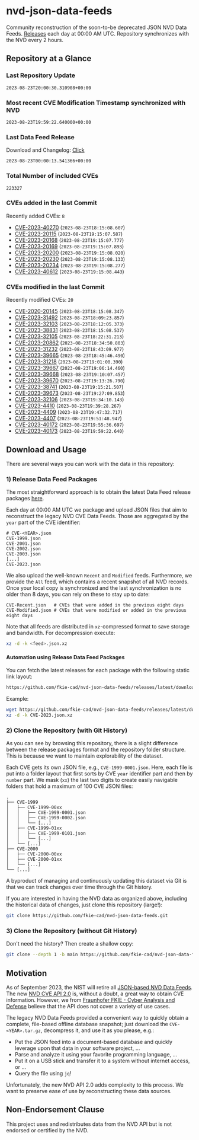 # nvd-json-data-feeds

Community reconstruction of the soon-to-be deprecated JSON NVD Data Feeds. 
[Releases](https://github.com/fkie-cad/nvd-json-data-feeds/releases/latest) each day at 00:00 AM UTC.
Repository synchronizes with the NVD every 2 hours.

## Repository at a Glance

### Last Repository Update

```plain
2023-08-23T20:00:30.310908+00:00
```

### Most recent CVE Modification Timestamp synchronized with NVD

```plain
2023-08-23T19:59:22.640000+00:00
```

### Last Data Feed Release

Download and Changelog: [Click](https://github.com/fkie-cad/nvd-json-data-feeds/releases/latest)

```plain
2023-08-23T00:00:13.541366+00:00
```

### Total Number of included CVEs

```plain
223327
```

### CVEs added in the last Commit

Recently added CVEs: `8`

* [CVE-2023-40270](CVE-2023/CVE-2023-402xx/CVE-2023-40270.json) (`2023-08-23T18:15:08.607`)
* [CVE-2023-20115](CVE-2023/CVE-2023-201xx/CVE-2023-20115.json) (`2023-08-23T19:15:07.587`)
* [CVE-2023-20168](CVE-2023/CVE-2023-201xx/CVE-2023-20168.json) (`2023-08-23T19:15:07.777`)
* [CVE-2023-20169](CVE-2023/CVE-2023-201xx/CVE-2023-20169.json) (`2023-08-23T19:15:07.893`)
* [CVE-2023-20200](CVE-2023/CVE-2023-202xx/CVE-2023-20200.json) (`2023-08-23T19:15:08.020`)
* [CVE-2023-20230](CVE-2023/CVE-2023-202xx/CVE-2023-20230.json) (`2023-08-23T19:15:08.133`)
* [CVE-2023-20234](CVE-2023/CVE-2023-202xx/CVE-2023-20234.json) (`2023-08-23T19:15:08.277`)
* [CVE-2023-40612](CVE-2023/CVE-2023-406xx/CVE-2023-40612.json) (`2023-08-23T19:15:08.443`)


### CVEs modified in the last Commit

Recently modified CVEs: `20`

* [CVE-2020-20145](CVE-2020/CVE-2020-201xx/CVE-2020-20145.json) (`2023-08-23T18:15:08.347`)
* [CVE-2023-31492](CVE-2023/CVE-2023-314xx/CVE-2023-31492.json) (`2023-08-23T18:09:23.857`)
* [CVE-2023-32103](CVE-2023/CVE-2023-321xx/CVE-2023-32103.json) (`2023-08-23T18:12:05.373`)
* [CVE-2023-38831](CVE-2023/CVE-2023-388xx/CVE-2023-38831.json) (`2023-08-23T18:15:08.537`)
* [CVE-2023-32105](CVE-2023/CVE-2023-321xx/CVE-2023-32105.json) (`2023-08-23T18:22:31.213`)
* [CVE-2023-20862](CVE-2023/CVE-2023-208xx/CVE-2023-20862.json) (`2023-08-23T18:34:50.803`)
* [CVE-2023-31232](CVE-2023/CVE-2023-312xx/CVE-2023-31232.json) (`2023-08-23T18:43:09.977`)
* [CVE-2023-39665](CVE-2023/CVE-2023-396xx/CVE-2023-39665.json) (`2023-08-23T18:45:46.490`)
* [CVE-2023-31218](CVE-2023/CVE-2023-312xx/CVE-2023-31218.json) (`2023-08-23T19:01:00.390`)
* [CVE-2023-39667](CVE-2023/CVE-2023-396xx/CVE-2023-39667.json) (`2023-08-23T19:06:14.460`)
* [CVE-2023-39668](CVE-2023/CVE-2023-396xx/CVE-2023-39668.json) (`2023-08-23T19:10:07.457`)
* [CVE-2023-39670](CVE-2023/CVE-2023-396xx/CVE-2023-39670.json) (`2023-08-23T19:13:26.790`)
* [CVE-2023-38741](CVE-2023/CVE-2023-387xx/CVE-2023-38741.json) (`2023-08-23T19:15:21.507`)
* [CVE-2023-39673](CVE-2023/CVE-2023-396xx/CVE-2023-39673.json) (`2023-08-23T19:27:09.853`)
* [CVE-2023-32106](CVE-2023/CVE-2023-321xx/CVE-2023-32106.json) (`2023-08-23T19:34:10.143`)
* [CVE-2023-4410](CVE-2023/CVE-2023-44xx/CVE-2023-4410.json) (`2023-08-23T19:39:28.267`)
* [CVE-2023-4409](CVE-2023/CVE-2023-44xx/CVE-2023-4409.json) (`2023-08-23T19:47:32.717`)
* [CVE-2023-4407](CVE-2023/CVE-2023-44xx/CVE-2023-4407.json) (`2023-08-23T19:51:48.947`)
* [CVE-2023-40172](CVE-2023/CVE-2023-401xx/CVE-2023-40172.json) (`2023-08-23T19:55:36.697`)
* [CVE-2023-40173](CVE-2023/CVE-2023-401xx/CVE-2023-40173.json) (`2023-08-23T19:59:22.640`)


## Download and Usage

There are several ways you can work with the data in this repository:

### 1) Release Data Feed Packages

The most straightforward approach is to obtain the latest Data Feed release packages [here](https://github.com/fkie-cad/nvd-json-data-feeds/releases/latest).

Each day at 00:00 AM UTC we package and upload JSON files that aim to reconstruct the legacy NVD CVE Data Feeds.
Those are aggregated by the `year` part of the CVE identifier:

```
# CVE-<YEAR>.json
CVE-1999.json
CVE-2001.json
CVE-2002.json
CVE-2003.json
[...]
CVE-2023.json
```

We also upload the well-known `Recent` and `Modified` feeds.
Furthermore, we provide the `All` feed, which contains a recent snapshot of all NVD records.
Once your local copy is synchronized and the last synchronization is no older than 8 days, you can rely on these to stay up to date:

```plain
CVE-Recent.json   # CVEs that were added in the previous eight days
CVE-Modified.json # CVEs that were modified or added in the previous eight days
```

Note that all feeds are distributed in `xz`-compressed format to save storage and bandwidth.
For decompression execute:

```sh
xz -d -k <feed>.json.xz
```


#### Automation using Release Data Feed Packages

You can fetch the latest releases for each package with the following static link layout:

```sh
https://github.com/fkie-cad/nvd-json-data-feeds/releases/latest/download/CVE-<YEAR>.json.xz
```

Example:

```sh
wget https://github.com/fkie-cad/nvd-json-data-feeds/releases/latest/download/CVE-2023.json.xz
xz -d -k CVE-2023.json.xz
```

### 2) Clone the Repository (with Git History)

As you can see by browsing this repository, there is a slight difference between the release packages format and the repository folder structure.
This is because we want to maintain explorability of the dataset.

Each CVE gets its own JSON file, e.g., `CVE-1999-0001.json`.
Here, each file is put into a folder layout that first sorts by CVE `year` identifier part and then by `number` part.
We mask (`xx`) the last two digits to create easily navigable folders that hold a maximum of 100 CVE JSON files:

```plain
.
├── CVE-1999
│   ├── CVE-1999-00xx
│   │   ├── CVE-1999-0001.json
│   │   ├── CVE-1999-0002.json
│   │   └── [...]
│   ├── CVE-1999-01xx
│   │   ├── CVE-1999-0101.json
│   │   └── [...]
│   └── [...]
├── CVE-2000
│   ├── CVE-2000-00xx
│   ├── CVE-2000-01xx
│   └── [...]
└── [...]
```

A byproduct of managing and continuously updating this dataset via Git is that we can track changes over time through the Git history.

If you are interested in having the NVD data as organized above, including the historical data of changes, just clone this repository (large!):

```sh
git clone https://github.com/fkie-cad/nvd-json-data-feeds.git
```

### 3) Clone the Repository (without Git History)

Don't need the history? Then create a shallow copy:

```sh
git clone --depth 1 -b main https://github.com/fkie-cad/nvd-json-data-feeds.git
```

## Motivation

As of September 2023, the NIST will retire all [JSON-based NVD Data Feeds](https://nvd.nist.gov/vuln/data-feeds#divRetirementBanner-1).
The new [NVD CVE API 2.0](https://nvd.nist.gov/developers/vulnerabilities) is, without a doubt, a great way to obtain CVE information.
However, we from [Fraunhofer FKIE - Cyber Analysis and Defense](https://www.fkie.fraunhofer.de/en/departments/cad.html) believe that the API does not cover a variety of use cases.

The legacy NVD Data Feeds provided a convenient way to quickly obtain a complete, file-based offline database snapshot; just download the `CVE-<YEAR>.tar.gz`, decompress it, and use it as you please, e.g.:

* Put the JSON feed into a document-based database and quickly leverage upon that data in your software project, ...
* Parse and analyze it using your favorite programming language, ...
* Put it on a USB stick and transfer it to a system without internet access, or ...
* Query the file using `jq`!

Unfortunately, the new NVD API 2.0 adds complexity to this process.
We want to preserve ease of use by reconstructing these data sources.

## Non-Endorsement Clause

This project uses and redistributes data from the NVD API but is not endorsed or certified by the NVD.